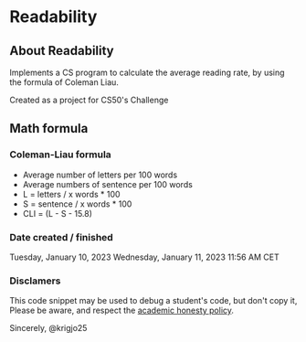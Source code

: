 # Readability

## About Readability

Implements a CS program to calculate the average reading rate,
by using the formula of Coleman Liau.

Created as a project for CS50's Challenge

##  Math formula

### Coleman-Liau formula

-   Average number of letters per 100 words
-   Average numbers of sentence per 100 words
-   L = letters / x words * 100
-   S = sentence / x words * 100
-   CLI = (L - S - 15.8)

### Date created / finished

Tuesday, January 10, 2023
Wednesday, January 11, 2023 11:56 AM CET

###  Disclamers

This code snippet may be used to debug
a student's code, but don't copy it,
Please be aware, and respect the [academic honesty policy](https://cs50.harvard.edu/x/2023/honesty/).

Sincerely,
@krigjo25
